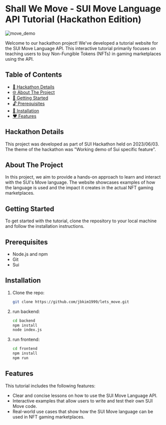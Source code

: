 # Shall We Move - SUI Move Language API Tutorial (Hackathon Edition)

![move_demo](https://github.com/jbkim1999/shall_we_move/assets/47150423/c82d5a15-7912-4f66-84c6-287a5570beee)

Welcome to our hackathon project! We've developed a tutorial website for the SUI Move Language API. This interactive tutorial primarily focuses on teaching users to buy Non-Fungible Tokens (NFTs) in gaming marketplaces using the API.

## Table of Contents
- [🚀 Hackathon Details](#hackathon-details)
- [🌐 About The Project](#about-the-project)
- [📕 Getting Started](#getting-started)
- [🔓 Prerequisites](#prerequisites)
- [🔑 Installation](#installation)
- [❤️ Features](#features)

## Hackathon Details

This project was developed as part of SUI Hackathon held on 2023/06/03. The theme of the hackathon was "Working demo of Sui specific feature".

## About The Project

In this project, we aim to provide a hands-on approach to learn and interact with the SUI's Move language. The website showcases examples of how the language is used and the impact it creates in the actual NFT gaming marketplaces.

## Getting Started

To get started with the tutorial, clone the repository to your local machine and follow the installation instructions.

## Prerequisites

- Node.js and npm
- Git
- Sui

## Installation

1. Clone the repo: 
   ```sh
   git clone https://github.com/jbkim1999/lets_move.git
   ```

2. run backend:

   ```sh
   cd backend
   npm install
   node index.js
   ```

3. run frontend:

   ```sh
   cd frontend
   npm install
   npm run
   ```

## Features

This tutorial includes the following features:

- Clear and concise lessons on how to use the SUI Move Language API.
- Interactive examples that allow users to write and test their own SUI Move code.
- Real-world use cases that show how the SUI Move language can be used in NFT gaming marketplaces.
